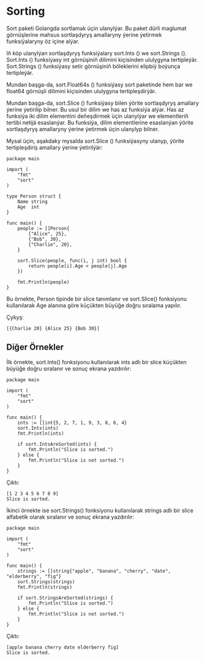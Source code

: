 # Sorting

Sort paketi Golangda sortlamak üçin ulanylýar. Bu paket dürli maglumat görnüşlerine mahsus sortlaşdyryş amallaryny ýerine ýetirmek funksiýalaryny öz içine alýar.

Iň köp ulanylýan sortlaşdyryş funksiýalary sort.Ints () we sort.Strings (). Sort.Ints () funksiýasy int görnüşiniň dilimini kiçisinden ululygyna tertipleýär. Sort.Strings () funksiýasy setir görnüşiniň böleklerini elipbiý boýunça tertipleýär.

Mundan başga-da, sort.Float64s () funksiýasy sort paketinde hem bar we float64 görnüşli dilimini kiçisinden ululygyna tertipleşdirýär.

Mundan başga-da, sort.Slice () funksiýasy bilen ýörite sortlaşdyryş amallary ýerine ýetirilip bilner. Bu usul bir dilim we has az funksiýa alýar. Has az funksiýa iki dilim elementini deňeşdirmek üçin ulanylýar we elementleriň tertibi netijä esaslanýar. Bu funksiýa, dilim elementlerine esaslanýan ýörite sortlaşdyryş amallaryny ýerine ýetirmek üçin ulanylyp bilner.

Mysal üçin, aşakdaky mysalda sort.Slice () funksiýasyny ulanyp, ýörite tertipleşdiriş amallary ýerine ýetirilýär:

```golang
package main

import (
	"fmt"
	"sort"
)

type Person struct {
	Name string
	Age  int
}

func main() {
	people := []Person{
		{"Alice", 25},
		{"Bob", 30},
		{"Charlie", 20},
	}

	sort.Slice(people, func(i, j int) bool {
		return people[i].Age < people[j].Age
	})

	fmt.Println(people)
}
```

Bu örnekte, Person tipinde bir slice tanımlanır ve sort.Slice() fonksiyonu kullanılarak Age alanına göre küçükten büyüğe doğru sıralama yapılır.

Çykyş:

```
[{Charlie 20} {Alice 25} {Bob 30}]
```

## Diğer Örnekler

İlk örnekte, sort.Ints() fonksiyonu kullanılarak ints adlı bir slice küçükten büyüğe doğru sıralanır ve sonuç ekrana yazdırılır:

```golang
package main

import (
	"fmt"
	"sort"
)

func main() {
	ints := []int{5, 2, 7, 1, 9, 3, 8, 6, 4}
	sort.Ints(ints)
	fmt.Println(ints)

	if sort.IntsAreSorted(ints) {
		fmt.Println("Slice is sorted.")
	} else {
		fmt.Println("Slice is not sorted.")
	}
}
```

Çıktı:

```
[1 2 3 4 5 6 7 8 9]
Slice is sorted.
```

İkinci örnekte ise sort.Strings() fonksiyonu kullanılarak strings adlı bir slice alfabetik olarak sıralanır ve sonuç ekrana yazdırılır:

```golang
package main

import (
	"fmt"
	"sort"
)

func main() {
	strings := []string{"apple", "banana", "cherry", "date", "elderberry", "fig"}
	sort.Strings(strings)
	fmt.Println(strings)

	if sort.StringsAreSorted(strings) {
		fmt.Println("Slice is sorted.")
	} else {
		fmt.Println("Slice is not sorted.")
	}
}
```

Çıktı:

```
[apple banana cherry date elderberry fig]
Slice is sorted.
```